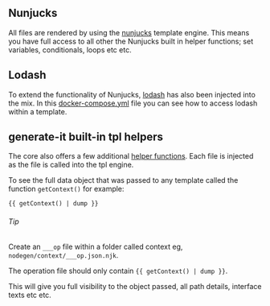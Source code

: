 ## Nunjucks

All files are rendered by using the [nunjucks](https://mozilla.github.io/nunjucks/templating.html) template engine. This means you have full access to all other the Nunjucks built in helper functions; set variables, conditionals, loops etc etc.

## Lodash

To extend the functionality of Nunjucks, [lodash](https://lodash.com/docs/4.17.15) has also been injected into the mix. In this [docker-compose.yml](https://github.com/acrontum/openapi-nodegen-typescript-server/blob/master/docker-compose.yml#L11) file you can see how to access lodash within a template. 

## generate-it built-in tpl helpers

The core also offers a few additional [helper functions](https://github.com/acrontum/generate-it/tree/master/src/lib/template/helpers). Each file is injected as the file is called into the tpl engine.

To see the full data object that was passed to any template called the function `getContext()` for example:
```
{{ getContext() | dump }}
```

###### Tip
Create an `___op` file within a folder called context eg, `nodegen/context/___op.json.njk`.

The operation file should only contain `{{ getContext() | dump }}`.

This will give you full visibility to the object passed, all path details, interface texts etc etc.

